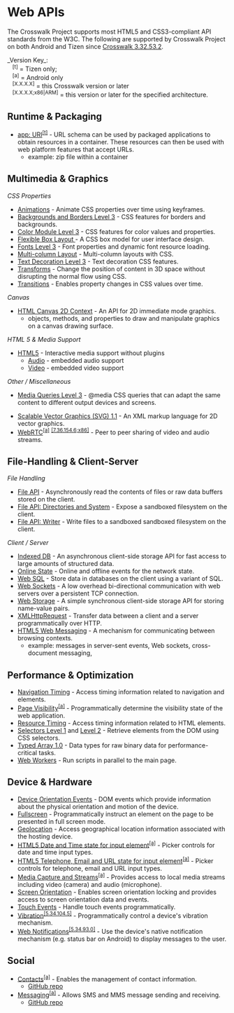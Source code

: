 # Web APIs

The Crosswalk Project supports most HTML5 and CSS3-compliant API standards from the W3C.   The following are supported by Crosswalk Project on both Android and Tizen since [Crosswalk 3.32.53.2](https://github.com/crosswalk-project/crosswalk-website/wiki/Crosswalk-3-release-notes).

<div>_Version Key_:<br />
&nbsp;&nbsp;&nbsp;<sup id="t">[t]</sup> = Tizen only;<br/>
&nbsp;&nbsp;&nbsp;<sup id="a">[a]</sup> = Android only<br/>
&nbsp;&nbsp;&nbsp;<sup id="v">[X.X.X.X]</sup> = this Crosswalk version or later<br/>
&nbsp;&nbsp;&nbsp;<sup id="va">[X.X.X.X;x86|ARM]</sup> = this version or later for the specified architecture.</div>


## Runtime &amp; Packaging
* [app: URI](http://www.w3.org/2012/sysapps/app-uri/)<sup><a href="#t">[t]</a></sup> - URL schema can be used by packaged applications to obtain resources  in a container. These resources can then be used with web platform features that accept URLs. 
	* example:  zip file within a container


## Multimedia &amp; Graphics

_CSS Properties_

* [Animations](http://www.w3.org/TR/css3-animations/) - Animate CSS properties over time using keyframes.
* [Backgrounds and Borders Level 3](http://www.w3.org/TR/css3-background/) - CSS features for borders and backgrounds.
* [Color Module Level 3](http://www.w3.org/TR/css3-color/) - CSS features for color values and properties.
* [Flexible Box Layout ](http://www.w3.org/TR/css3-flexbox/) - A CSS box model for user interface design.
* [Fonts Level 3](http://www.w3.org/TR/css3-webfonts/) - Font properties and dynamic font resource loading.
* [Multi-column Layout](http://www.w3.org/TR/css3-multicol/) - Multi-column layouts with CSS.
* [Text Decoration Level 3](http://www.w3.org/TR/css-text-decor-3/) - Text decoration CSS features.
* [Transforms](http://www.w3.org/TR/css3-transforms/) - Change the position of content in 3D space without disrupting the normal flow using CSS.
* [Transitions](http://www.w3.org/TR/css3-transitions/) - Enables property changes in CSS values over time.

_Canvas_ 

* [HTML Canvas 2D Context](http://www.w3.org/TR/2dcontext/) - An API for 2D immediate mode graphics.
	* objects, methods, and properties to draw and manipulate graphics on a canvas drawing surface.

_HTML 5 &amp; Media Support_

* [HTML5](http://www.w3.org/TR/html5/) - Interactive media support without plugins
	* [Audio](http://www.w3.org/TR/html5/embedded-content-0.html#the-audio-element) - embedded audio support
	* [Video](http://www.w3.org/TR/html5/embedded-content-0.html#the-video-element) - embedded video support

_Other / Miscellaneous_ 

* [Media Queries Level 3](http://www.w3.org/TR/css3-mediaqueries/) - @media CSS queries that can adapt the same content to different output devices and screens.
<!-- (Bob: Waiting for official support)* [Responsive Images](http://picture.responsiveimages.org/)<sup><a href="#v">[5.34.104.5]</a></sup> - Control which image resource is presented to a user, based on media query and/or image format support. -->
* [Scalable Vector Graphics (SVG) 1.1](http://www.w3.org/TR/SVG11/) - An XML markup language for 2D vector graphics.
* [WebRTC](http://www.w3.org/TR/webrtc/)<sup><a href="#a">[a]</a></sup> <sup><a href="#va">[7.36.154.6;x86]</a></sup> - Peer to peer sharing of video and audio streams.


## File-Handling &amp; Client-Server

_File Handling_

* [File API](http://dev.w3.org/2006/webapi/FileAPI/) - Asynchronously read the contents of files or raw data buffers stored on the client.
* [File API: Directories and System](http://dev.w3.org/2009/dap/file-system/file-dir-sys.html) - Expose a sandboxed filesystem on the client.
* [File API: Writer](http://dev.w3.org/2009/dap/file-system/file-writer.html) - Write files to a sandboxed sandboxed filesystem on the client.

_Client / Server_ 

* [Indexed DB](https://dvcs.w3.org/hg/IndexedDB/raw-file/default/Overview.html) - An asynchronous client-side storage API for fast access to large amounts of structured data.
* [Online State](http://www.w3.org/html/wg/drafts/html/CR/browsers.html#browser-state) - Online and offline events for the network state.
* [Web SQL](http://www.w3.org/TR/webdatabase/) - Store data in databases on the client using a variant of SQL.
* [Web Sockets](http://www.w3.org/TR/websockets/) - A low overhead bi-directional communication with web servers over a persistent TCP connection.
* [Web Storage](http://www.w3.org/TR/webstorage/) - A simple synchronous client-side storage API for storing name-value pairs.
* [XMLHttpRequest](http://www.w3.org/TR/XMLHttpRequest/) - Transfer data between a client and a server programmatically over HTTP.
* [HTML5 Web Messaging](http://www.w3.org/TR/webmessaging/) - A mechanism for communicating between browsing contexts.
	* example:  messages in server-sent events, Web sockets, cross-document messaging, 


## Performance &amp; Optimization
* [Navigation Timing](http://www.w3.org/TR/navigation-timing/) - Access timing information related to navigation and elements.
* [Page Visibility](http://www.w3.org/TR/page-visibility/)<sup><a href="#a">[a]</a></sup> - Programmatically determine the visibility state of the web application.
* [Resource Timing](http://www.w3.org/TR/resource-timing/) - Access timing information related to HTML elements.
* [Selectors Level 1](http://www.w3.org/TR/selectors-api/) and [Level 2](http://www.w3.org/TR/selectors-api2/) - Retrieve elements from the DOM using CSS selectors.
* [Typed Array 1.0](http://www.khronos.org/registry/typedarray/specs/latest/) - Data types for raw binary data for performance-critical tasks.
* [Web Workers](http://www.w3.org/TR/workers/) - Run scripts in parallel to the main page.

## Device &amp; Hardware
* [Device Orientation Events](http://www.w3.org/TR/orientation-event/) - DOM events which provide information about the physical orientation and motion of the device.
* [Fullscreen](http://fullscreen.spec.whatwg.org/) - Programmatically instruct an element on the page to be presented in full screen mode.
* [Geolocation](http://www.w3.org/TR/geolocation-API/) - Access geographical location information associated with the hosting device.
* <a href="http://www.w3.org/TR/html5/forms.html#date-and-time-state-(type=datetime)">HTML5 Date and Time state for input element</a><sup><a href="#a">[a]</a></sup> - Picker controls for date and time input types.
*  <a href="http://www.w3.org/TR/html5/forms.html#telephone-state-(type=tel)">HTML5 Telephone, Email and URL state for input element</a><sup><a href="#a">[a]</a></sup> - Picker controls for telephone, email and URL input types.
* [Media Capture and Streams](http://www.w3.org/TR/mediacapture-streams/)<sup><a href="#a">[a]</a></sup> - Provides access to local media streams including video (camera) and audio (microphone).
* [Screen Orientation](http://www.w3.org/TR/screen-orientation/) - Enables screen orientation locking and provides access to screen orientation data and events.
* [Touch Events](https://dvcs.w3.org/hg/webevents/raw-file/v1/touchevents.html) - Handle touch events programmatically.
* [Vibration](http://www.w3.org/TR/vibration/)<sup><a href="#v">[5.34.104.5]</a></sup> - Programmatically control a device's vibration mechanism.
* [Web Notifications](http://notifications.spec.whatwg.org/)<sup><a href="#v">[5.34.93.0]</a></sup> - Use the device's native notification mechanism (e.g. status bar on Android) to display messages to the user.


## Social
* [Contacts](http://www.w3.org/2012/sysapps/contacts-manager-api/)<sup>[\[a\]](#a)</sup> - Enables the management of contact information.
	* [GitHub repo]( https://github.com/sysapps/contacts-manager-api)
* [Messaging](http://www.w3.org/2012/sysapps/messaging/)<sup><a href="#a">[a]</a></sup> - Allows SMS and MMS message sending and receiving.
	* [GitHub repo](https://github.com/sysapps/messaging)